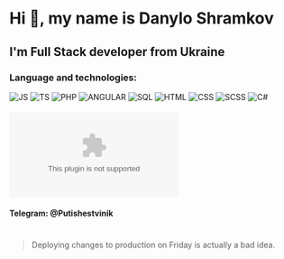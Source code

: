 # Hi 👋, my name is **Danylo Shramkov**
## I'm Full Stack developer from Ukraine
### Language and technologies:
![JS](https://img.shields.io/badge/-JAVASCRIPT-090909?style=for-the-badge&logo=JavaScript)
![TS](https://img.shields.io/badge/-TYPESCRIPT-090909?style=for-the-badge&logo=TypeScript)
![PHP](https://img.shields.io/badge/-PHP-090909?style=for-the-badge&logo=Php)
![ANGULAR](https://img.shields.io/badge/-ANGULAR-090909?style=for-the-badge&logo=angular)
![SQL](https://img.shields.io/badge/-SQL-090909?style=for-the-badge&logo=MySql)
![HTML](https://img.shields.io/badge/-HTML-090909?style=for-the-badge&logo=html5)
![CSS](https://img.shields.io/badge/-CSS-090909?style=for-the-badge&logo=css3)
![SCSS](https://img.shields.io/badge/-SASS-090909?style=for-the-badge&logo=sass)
![C#](https://img.shields.io/badge/-CSharp-090909?style=for-the-badge&logo=C-Sharp)
#### ![Send Mail](mailto:d.o.shramkov@gmail.com)
#### Telegram: @Putishestvinik 
#
> Deploying changes to production on Friday is actually a bad idea.


<!--
Here are some ideas to get you started:

- 🔭 I’m currently working on ...
- 🌱 I’m currently learning ...
- 👯 I’m looking to collaborate on ...
- 🤔 I’m looking for help with ...
- 💬 Ask me about ...
- 📫 How to reach me: ...
- 😄 Pronouns: ...
- ⚡ Fun fact: ...
-->
